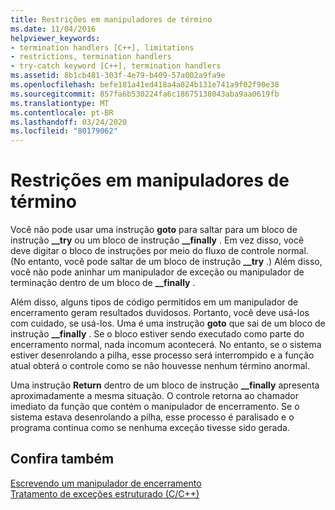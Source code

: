 ```yaml
---
title: Restrições em manipuladores de término
ms.date: 11/04/2016
helpviewer_keywords:
- termination handlers [C++], limitations
- restrictions, termination handlers
- try-catch keyword [C++], termination handlers
ms.assetid: 8b1cb481-303f-4e79-b409-57a002a9fa9e
ms.openlocfilehash: befe181a41ed418a4a824b131e741a9f02f90e38
ms.sourcegitcommit: 857fa6b530224fa6c18675138043aba9aa0619fb
ms.translationtype: MT
ms.contentlocale: pt-BR
ms.lasthandoff: 03/24/2020
ms.locfileid: "80179062"
---
```

# <a name="restrictions-on-termination-handlers"></a>Restrições em manipuladores de término

Você não pode usar uma instrução **goto** para saltar para um bloco de instrução **__try** ou um bloco de instrução **__finally** . Em vez disso, você deve digitar o bloco de instruções por meio do fluxo de controle normal. (No entanto, você pode saltar de um bloco de instrução **__try** .) Além disso, você não pode aninhar um manipulador de exceção ou manipulador de terminação dentro de um bloco de **__finally** .

Além disso, alguns tipos de código permitidos em um manipulador de encerramento geram resultados duvidosos. Portanto, você deve usá-los com cuidado, se usá-los. Uma é uma instrução **goto** que sai de um bloco de instrução **__finally** . Se o bloco estiver sendo executado como parte do encerramento normal, nada incomum acontecerá. No entanto, se o sistema estiver desenrolando a pilha, esse processo será interrompido e a função atual obterá o controle como se não houvesse nenhum término anormal.

Uma instrução **Return** dentro de um bloco de instrução **__finally** apresenta aproximadamente a mesma situação. O controle retorna ao chamador imediato da função que contém o manipulador de encerramento. Se o sistema estava desenrolando a pilha, esse processo é paralisado e o programa continua como se nenhuma exceção tivesse sido gerada.

## <a name="see-also"></a>Confira também

[Escrevendo um manipulador de encerramento](../cpp/writing-a-termination-handler.md)<br/>
[Tratamento de exceções estruturado (C/C++)](../cpp/structured-exception-handling-c-cpp.md)
